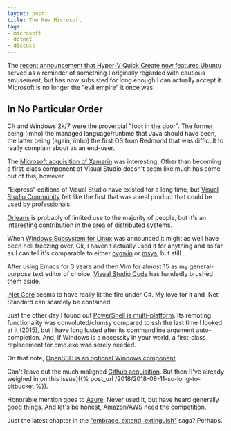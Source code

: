 ```yaml
---
layout: post
title: The New Microsoft
tags:
- microsoft
- dotnet
- discuss
---
```


The [recent announcement that Hyper-V Quick Create now features Ubuntu](https://blogs.windows.com/buildingapps/2018/09/17/run-ubuntu-virtual-machines-made-even-easier-with-hyper-v-quick-create/) served as a reminder of something I originally regarded with cautious amusement, but has now subsisted for long enough I can actually accept it.  Microsoft is no longer the "evil empire" it once was.

## In No Particular Order

C# and Windows 2k/7 were the proverbial "foot in the door".  The former being (imho) the managed language/runtime that Java should have been, the latter being (again, imho) the first OS from Redmond that was difficult to really complain about as an end-user.

The [Microsoft acquisition of Xamarin](https://blogs.microsoft.com/blog/2016/02/24/microsoft-to-acquire-xamarin-and-empower-more-developers-to-build-apps-on-any-device/) was interesting.  Other than becoming a first-class component of Visual Studio doesn't seem like much has come out of this, however.

"Express" editions of Visual Studio have existed for a long time, but [Visual Studio Community](https://visualstudio.microsoft.com/vs/community/) felt like the first that was a real product that could be used by professionals.

[Orleans](https://dotnet.github.io/orleans/) is probably of limited use to the majority of people, but it's an interesting contribution in the area of distributed systems.

When [Windows Subsystem for Linux](https://docs.microsoft.com/en-us/windows/wsl/install-win10) was announced it might as well have been hell freezing over.  Ok, I haven't actually used it for anything and as far as I can tell it's comparable to either [cygwin](https://www.cygwin.com/) or [msys](http://mingw.org/wiki/msys), but still...

After using Emacs for 3 years and then Vim for almost 15 as my general-purpose text editor of choice, [Visual Studio Code](https://code.visualstudio.com/) has handedly brushed them aside.

[.Net Core](https://github.com/dotnet) seems to have really lit the fire under C#.  My love for it and .Net Standard can scarcely be contained.

Just the other day I found out [PowerShell is multi-platform](https://github.com/powershell/powershell).  Its remoting functionality was convoluted/clumsy compared to ssh the last time I looked at it (2015), but I have long lusted after its commandline argument auto-completion.  And, if Windows is a necessity in your world, a first-class replacement for cmd.exe was sorely needed.

On that note, [OpenSSH is an optional Windows component](https://blogs.msdn.microsoft.com/powershell/2017/12/15/using-the-openssh-beta-in-windows-10-fall-creators-update-and-windows-server-1709/).

Can't leave out the much maligned [Github acquisition](https://blogs.microsoft.com/blog/2018/06/04/microsoft-github-empowering-developers/).  But then [I've already weighed in on this issue]({% post_url /2018/2018-08-11-so-long-to-bitbucket %}).

Honorable mention goes to [Azure](https://azure.microsoft.com/en-us/).  Never used it, but have heard generally good things.  And let's be honest, Amazon/AWS need the competition.

Just the latest chapter in the ["embrace, extend, extinguish"](https://en.wikipedia.org/wiki/Embrace,_extend,_and_extinguish) saga?  Perhaps.